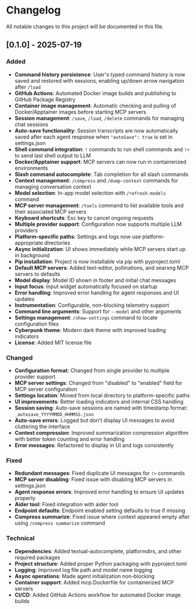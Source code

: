 # Changelog

All notable changes to this project will be documented in this file.

## [0.1.0] - 2025-07-19

### Added
- **Command history persistence**: User's typed command history is now saved and restored with sessions, enabling up/down arrow navigation after `/load`
- **GitHub Actions**: Automated Docker image builds and publishing to GitHub Package Registry
- **Container image management**: Automatic checking and pulling of Docker/Apptainer images before starting MCP servers
- **Session management**: `/save`, `/load`, `/delete` commands for managing chat sessions
- **Auto-save functionality**: Session transcripts are now automatically saved after each agent response when `"autoSave": true` is set in settings.json
- **Shell command integration**: `!` commands to run shell commands and `!>` to send last shell output to LLM
- **Docker/Apptainer support**: MCP servers can now run in containerized environments
- **Slash command autocomplete**: Tab completion for all slash commands
- **Context management**: `/compress` and `/dump-context` commands for managing conversation context
- **Model selection**: In-app model selection with `/refresh-models` command
- **MCP server management**: `/tools` command to list available tools and their associated MCP servers
- **Keyboard shortcuts**: Esc key to cancel ongoing requests
- **Multiple provider support**: Configuration now supports multiple LLM providers
- **Platform-specific paths**: Settings and logs now use platform-appropriate directories
- **Async initialization**: UI shows immediately while MCP servers start up in background
- **Pip installation**: Project is now installable via pip with pyproject.toml
- **Default MCP servers**: Added text-editor, pollinations, and searxng MCP servers to defaults
- **Model display**: Model ID shown in footer and initial chat messages
- **Input focus**: Input widget automatically focused on startup
- **Error handling**: Improved error handling for agent responses and UI updates
- **Instrumentation**: Configurable, non-blocking telemetry support
- **Command line arguments**: Support for `--model` and other arguments
- **Settings management**: `/show-settings` command to locate configuration files
- **Cyberpunk theme**: Modern dark theme with improved loading indicators
- **License**: Added MIT license file

### Changed
- **Configuration format**: Changed from single provider to multiple provider support
- **MCP server settings**: Changed from "disabled" to "enabled" field for MCP server configuration
- **Settings location**: Moved from local directory to platform-specific paths
- **UI improvements**: Better loading indicators and internal CSS handling
- **Session saving**: Auto-save sessions are named with timestamp format: `_autosave_YYYYMMDD_HHMMSS.json`
- **Auto-save errors**: Logged but don't display UI messages to avoid cluttering the interface
- **Context compression**: Improved summarization compression algorithm with better token counting and error handling
- **Error messages**: Refactored to display in UI and logs consistently

### Fixed
- **Redundant messages**: Fixed duplicate UI messages for `!>` commands
- **MCP server disabling**: Fixed issue with disabling MCP servers in settings.json
- **Agent response errors**: Improved error handling to ensure UI updates properly
- **Aider tool**: Fixed integration with aider tool
- **Endpoint defaults**: Endpoint enabled setting defaults to true if missing
- **Compress summarize**: Fixed issue where context appeared empty after using `/compress summarize` command

### Technical
- **Dependencies**: Added textual-autocomplete, platformdirs, and other required packages
- **Project structure**: Added proper Python packaging with pyproject.toml
- **Logging**: Improved log file path and model name logging
- **Async operations**: Made agent initialization non-blocking
- **Container support**: Added mcp.Dockerfile for containerized MCP servers
- **CI/CD**: Added GitHub Actions workflow for automated Docker image builds 
